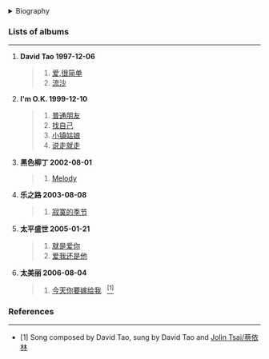 <details>
<summary>Biography</summary>

![陶喆](https://thumbsnap.com/i/5ZdW1hXj.jpg)

?> David Zee Tao, born July 11, 1969 in Hong Kong, China, is a Chinese pop singer, music producer and songwriter who graduated from the University of California, Los Angeles. He entered the music industry as a music producer in 1993 and became a singer in 1997; in the same year, he gained attention with his debut album "David Tao" and introduced R&B music to the Taiwanese pop music scene in China. In 2003, he won the Silver Award for the most popular male singer in the 25th Top Ten Chinese Golden Melody Awards. In 2005, he released the album "The Peaceful World" and won the Best Producer Award in the 5th Global Chinese Song Chart in the same year. 2006, he released the album "Too Beautiful" and won the Song of the Year Award in the 18th Taiwan Golden Melody Awards for the song "Today You'll Marry Me". 2010, he won the Best Mandarin Male Singer Award in the 21st Taiwan Golden Melody Awards for the album "69 Music". 2013, he released the album The song "Mars Baby" was released in 2017.

</details>


### Lists of albums
---

1. **David Tao 1997-12-06**
    > 1. [爱,很简单](https://e1.pcloud.link/publink/show?code=XZMzT4ZJuO2Dm2Rh8Y7gc1kfYCXOuwDIMIy)
    > 2. [流沙](https://e1.pcloud.link/publink/show?code=XZEzT4Z6gQ1CE0tGWSVi5KHrxPapQIBef9X)
2. **I'm O.K. 1999-12-10**
    > 1. [普通朋友](https://e1.pcloud.link/publink/show?code=XZ0zT4Zq1QiWSfkcEhLzCTQnvUUqk1nkD1V)
    > 2. [找自己](https://e1.pcloud.link/publink/show?code=XZVzT4ZXzhQPVlwhhHGO2w0tRXBmJ7uHL7V)
    > 3. [小镇姑娘](https://e1.pcloud.link/publink/show?code=XZXzT4Z4ERDzpo6ULzQxky7vHFyaSrisj5y)
    > 4. [说走就走](https://e1.pcloud.link/publink/show?code=XZ5zT4ZsRM34H3G7kVSY8uFF08OKzc8Qh9V)
    > 
3. **黑色柳丁 2002-08-01**
    > 1. [Melody](https://e1.pcloud.link/publink/show?code=XZGzT4ZQhptRsF0MSh1L2o9Dhys3fz5cQoy)
4. **乐之路 2003-08-08**
    > 1. [寂寞的季节](https://e1.pcloud.link/publink/show?code=XZizT4ZcP5DSGTqPYRvOREMHjExzVImwgkk)
5. **太平盛世 2005-01-21**
    > 1. [就是爱你](https://e1.pcloud.link/publink/show?code=XZdHT4Zqe5dW21XigBEzOOF8U9pVHaoaVXk)
    > 2. [爱我还是他](https://e1.pcloud.link/publink/show?code=XZEHT4ZTYv2IGtF0o09T8Iu3K0TUyrxf2rV)

6. **太美丽 2006-08-04**
    > 1. [今天你要嫁给我](https://e1.pcloud.link/publink/show?code=XZWzT4Zf9kjPwcP0M83YVDLXe0sVkaYx0qX ':id=tz_jtnyjgw')&nbsp;&nbsp;&nbsp;[<sup>[1]</sup>](#refer-anchor-1) 

### References
---
- <span id="refer-anchor-1">[1]</span> Song composed by David Tao, sung by David Tao and [Jolin Tsai/蔡依林](./docs/artists/caiyilin?id=cyl_jtnyjgw)